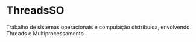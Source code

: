 # ThreadsSO
Trabalho de sistemas operacionais e computação distribuída, envolvendo Threads e Multiprocessamento
